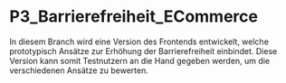 # P3_Barrierefreiheit_ECommerce
In diesem Branch wird eine Version des Frontends entwickelt, welche prototypisch Ansätze zur Erhöhung der Barrierefreiheit einbindet.
Diese Version kann somit Testnutzern an die Hand gegeben werden, um die verschiedenen Ansätze zu bewerten.
